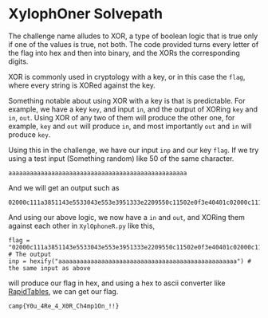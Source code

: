 # XylophOner Solvepath

The challenge name alludes to XOR, a type of boolean logic that is true only if one of the values is true, not both. The code provided turns every letter of the flag into hex and then into binary, and the XORs the corresponding digits.

XOR is commonly used in cryptology with a key, or in this case the `flag`, where every string is XORed against the key.

Something notable about using XOR with a key is that is predictable. For example, we have a key `key`, and input `in`, and the output of XORing `key` and `in`, `out`. Using XOR of any two of them will produce the other one, for example, `key` and `out` will produce `in`, and most importantly `out` and `in` will produce `key`.

Using this in the challenge, we have our input `inp` and our key `flag`. If we try using a test input (Something random) like 50 of the same character.

```
aaaaaaaaaaaaaaaaaaaaaaaaaaaaaaaaaaaaaaaaaaaaaaaaaa
```

And we will get an output such as 

```
02000c111a3851143e5533043e553e3951333e2209550c11502e0f3e40401c02000c111a3851143e5533043e553e3951333e
```

And using our above logic, we now have a `in` and `out`, and XORing them against each other in `XylOphoneR.py` like this,

```
flag = "02000c111a3851143e5533043e553e3951333e2209550c11502e0f3e40401c02000c111a3851143e5533043e553e3951333e" # The output
inp = hexify("aaaaaaaaaaaaaaaaaaaaaaaaaaaaaaaaaaaaaaaaaaaaaaaaaa") # the same input as above
```

will produce our flag in hex, and using a hex to ascii converter like [RapidTables](https://www.rapidtables.com/convert/number/hex-to-ascii.html), we can get our flag.

```
camp{Y0u_4Re_4_X0R_Ch4mp1On_!!}
```